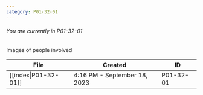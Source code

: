 ```yaml
---
category: P01-32-01
---
```

###### You are currently in P01-32-01

Images of people involved

| File                                                                                             | Created                      | ID        |
| ------------------------------------------------------------------------------------------------ | ---------------------------- | --------- |
| [[index\|P01-32-01]] | 4:16 PM - September 18, 2023 | P01-32-01 |

